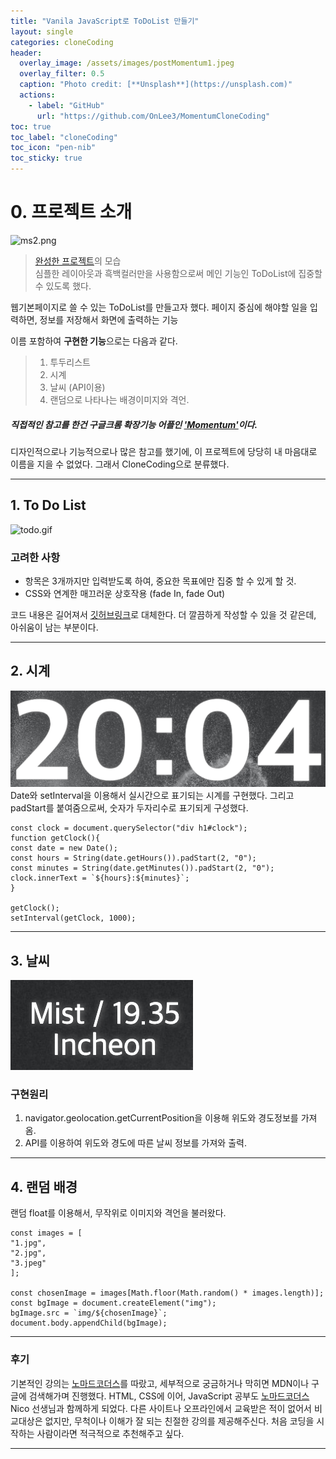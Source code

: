 ```yaml
---
title: "Vanila JavaScript로 ToDoList 만들기"
layout: single
categories: cloneCoding
header:
  overlay_image: /assets/images/postMomentum1.jpeg
  overlay_filter: 0.5
  caption: "Photo credit: [**Unsplash**](https://unsplash.com)"
  actions:
    - label: "GitHub"
      url: "https://github.com/OnLee3/MomentumCloneCoding"
toc: true
toc_label: "cloneCoding"
toc_icon: "pen-nib"
toc_sticky: true
---
```


<!--카테고리도 정할 것 (Study Note?)-->

# 0. 프로젝트 소개

![ms2.png](/assets/images/ms2.png)

> [완성한 프로젝트](https://onlee3.github.io/MomentumCloneCoding/)의 모습 <br>심플한 레이아웃과 흑백컬러만을 사용함으로써 메인 기능인 ToDoList에 집중할 수 있도록 했다.

웹기본페이지로 쓸 수 있는 ToDoList를 만들고자 했다.
페이지 중심에 해야할 일을 입력하면, 정보를 저장해서 화면에 출력하는 기능

이름 포함하여 **구현한 기능**으로는 다음과 같다.

> 1.  투두리스트
> 2.  시계
> 3.  날씨 (API이용)
> 4.  랜덤으로 나타나는 배경이미지와 격언.

##### 직접적인 참고를 한건 구글크롬 확장기능 어플인 ['Momentum'](https://chrome.google.com/webstore/detail/momentum/laookkfknpbbblfpciffpaejjkokdgca)이다.

디자인적으로나 기능적으로나 많은 참고를 했기에, 이 프로젝트에 당당히 내 마음대로 이름을 지을 수 없었다. 그래서 CloneCoding으로 분류했다.

---

## 1. To Do List

![todo.gif](/assets/images/todo.gif)

### 고려한 사항

- 항목은 3개까지만 입력받도록 하여, 중요한 목표에만 집중 할 수 있게 할 것.
- CSS와 연계한 매끄러운 상호작용 (fade In, fade Out)

코드 내용은 길어져서 [깃허브링크](https://github.com/OnLee3/MomentumCloneCoding/blob/main/js/todo.js)로 대체한다.
더 깔끔하게 작성할 수 있을 것 같은데, 아쉬움이 남는 부분이다.

---

## 2. 시계

![clock.png](/assets/images/clock.png)
Date와 setInterval을 이용해서 실시간으로 표기되는 시계를 구현했다.
그리고 padStart를 붙여줌으로써, 숫자가 두자리수로 표기되게 구성했다.

    const clock = document.querySelector("div h1#clock");
    function getClock(){
    const date = new Date();
    const hours = String(date.getHours()).padStart(2, "0");
    const minutes = String(date.getMinutes()).padStart(2, "0");
    clock.innerText = `${hours}:${minutes}`;
    }

    getClock();
    setInterval(getClock, 1000);

---

## 3. 날씨

![weather.png](/assets/images/weather.png)

### 구현원리

1. navigator.geolocation.getCurrentPosition을 이용해 위도와 경도정보를 가져옴.
1. API를 이용하여 위도와 경도에 따른 날씨 정보를 가져와 출력.

---

## 4. 랜덤 배경

랜덤 float를 이용해서, 무작위로 이미지와 격언을 불러왔다.

    const images = [
    "1.jpg",
    "2.jpg",
    "3.jpeg"
    ];

    const chosenImage = images[Math.floor(Math.random() * images.length)];
    const bgImage = document.createElement("img");
    bgImage.src = `img/${chosenImage}`;
    document.body.appendChild(bgImage);

---

### 후기

기본적인 강의는 [노마드코더스](https://nomadcoders.co/)를 따랐고, 세부적으로 궁금하거나 막히면 MDN이나 구글에 검색해가며 진행했다.
HTML, CSS에 이어, JavaScript 공부도 [노마드코더스](https://nomadcoders.co/) Nico 선생님과 함께하게 되었다.
다른 사이트나 오프라인에서 교육받은 적이 없어서 비교대상은 없지만, 무척이나 이해가 잘 되는 친절한 강의를 제공해주신다.
처음 코딩을 시작하는 사람이라면 적극적으로 추천해주고 싶다.

---
